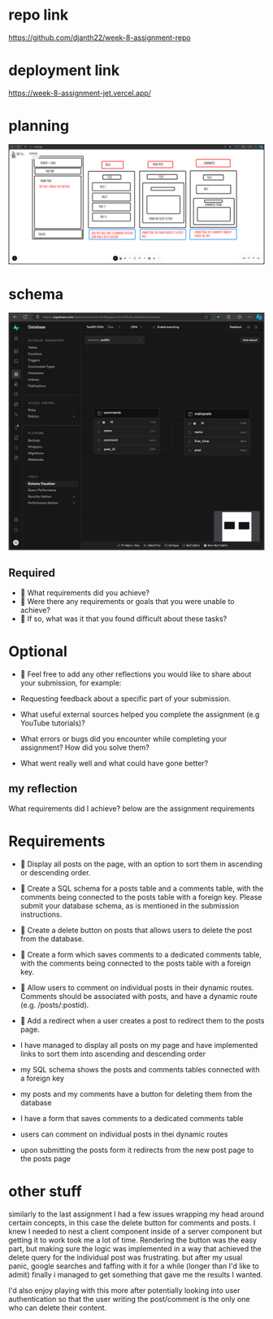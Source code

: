 <!-- reflection -->

# repo link

https://github.com/djanth22/week-8-assignment-repo

# deployment link

https://week-8-assignment-jet.vercel.app/

# planning

![wireframe](/public/planning.png)

# schema

![schema](/public/schema.png)

## Required

- 🎯 What requirements did you achieve?
- 🎯 Were there any requirements or goals that you were unable to achieve?
- 🎯 If so, what was it that you found difficult about these tasks?

# Optional

- 🏹 Feel free to add any other reflections you would like to share about your submission, for example:

- Requesting feedback about a specific part of your submission.
- What useful external sources helped you complete the assignment (e.g YouTube tutorials)?
- What errors or bugs did you encounter while completing your assignment? How did you solve them?
- What went really well and what could have gone better?

## my reflection

What requirements did I achieve?
below are the assignment requirements

# Requirements

- 🎯 Display all posts on the page, with an option to sort them in ascending or descending order.
- 🎯 Create a SQL schema for a posts table and a comments table, with the comments being connected to the posts table with a foreign key.
  Please submit your database schema, as is mentioned in the submission instructions.
- 🎯 Create a delete button on posts that allows users to delete the post from the database.
- 🎯 Create a form which saves comments to a dedicated comments table, with the comments being connected to the posts table with a foreign key.
- 🎯 Allow users to comment on individual posts in their dynamic routes. Comments should be associated with posts, and have a dynamic route (e.g. /posts/:postid).
- 🎯 Add a redirect when a user creates a post to redirect them to the posts page.

- I have managed to display all posts on my page and have implemented links to sort them into ascending and descending order
- my SQL schema shows the posts and comments tables connected with a foreign key
- my posts and my comments have a button for deleting them from the database
- I have a form that saves comments to a dedicated comments table
- users can comment on individual posts in thei dynamic routes
- upon submitting the posts form it redirects from the new post page to the posts page

# other stuff

similarly to the last assignment I had a few issues wrapping my head around certain concepts, in this case the delete button for comments and posts. I knew I needed to nest a client component inside of a server component but getting it to work took me a lot of time. Rendering the button was the easy part, but making sure the logic was implemented in a way that achieved the delete query for the individual post was frustrating. but after my usual panic, google searches and faffing with it for a while (longer than I'd like to admit) finally i managed to get something that gave me the results I wanted.

I'd also enjoy playing with this more after potentially looking into user authentication so that the user writing the post/comment is the only one who can delete their content.
